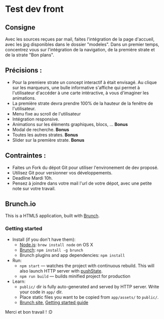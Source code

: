 # Test dev front

## Consigne
Avec les sources reçues par mail, faites l'intégration de la page d'accueil, avec les jpg disponibles dans le dossier "modeles". Dans un premier temps, concentrez vous sur l'intégration de la navigation, de la première strate et de la strate "Bon plans".

## Précisions :
- Pour la premiere strate un concept interactif à était envisagé. Au clique sur les marqueurs, une bulle informative s'affiche qui permet à l'utilisateur d'accéder à une carte intéractive, à vous d'imaginer les animations.
- La première strate devra prendre 100% de la hauteur de la fenêtre de l'utilisateur.
- Menu fixe au scroll de l'utilisateur
- Intégration responsive.
- Animations sur les éléments graphiques, blocs, ... **Bonus**
- Modal de recherche. **Bonus**
- Toutes les autres strates. **Bonus**
- Slider sur la première strate. **Bonus**

## Contraintes :
- Faites un Fork du dépot Git pour utiliser l'environement de dev proposé.
- Utilisez Git pour versionner vos développements.
- Deadline Mardi 10h.
- Pensez à joindre dans votre mail l'url de votre dépot, avec une petite note sur votre travail.


## Brunch.io

This is a HTML5 application, built with [Brunch](http://brunch.io).

### Getting started
* Install (if you don't have them):
    * [Node.js](http://nodejs.org): `brew install node` on OS X
    * [Brunch](http://brunch.io): `npm install -g brunch`
    * Brunch plugins and app dependencies: `npm install`
* Run:
    * `npm start` — watches the project with continuous rebuild. This will also launch HTTP server with [pushState](https://developer.mozilla.org/en-US/docs/Web/Guide/API/DOM/Manipulating_the_browser_history).
    * `npm run build` — builds minified project for production
* Learn:
    * `public/` dir is fully auto-generated and served by HTTP server.  Write your code in `app/` dir.
    * Place static files you want to be copied from `app/assets/` to `public/`.
    * [Brunch site](http://brunch.io), [Getting started guide](https://github.com/brunch/brunch-guide#readme)

Merci et bon travail ! :D
